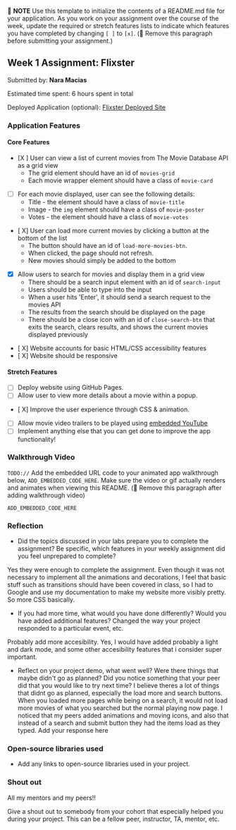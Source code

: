 📝 **NOTE** Use this template to initialize the contents of a README.md file for your application. As you work on your assignment over the course of the week, update the required or stretch features lists to indicate which features you have completed by changing `[ ]` to `[x]`. (🚫 Remove this paragraph before submitting your assignment.)

## Week 1 Assignment: Flixster

Submitted by: **Nara Macias**

Estimated time spent: 6 hours spent in total

Deployed Application (optional): [Flixster Deployed Site](ADD_LINK_HERE)

### Application Features

#### Core Features

- [X ] User can view a list of current movies from The Movie Database API as a grid view
  - The grid element should have an id of `movies-grid`
  - Each movie wrapper element should have a class of `movie-card`
- [ ] For each movie displayed, user can see the following details:
  - Title - the element should have a class of `movie-title`
  - Image - the `img` element should have a class of `movie-poster`
  - Votes - the element should have a class of `movie-votes`
- [ X] User can load more current movies by clicking a button at the bottom of the list
  - The button should have an id of `load-more-movies-btn`.
  - When clicked, the page should not refresh.
  - New movies should simply be added to the bottom
- [X] Allow users to search for movies and display them in a grid view
  - There should be a search input element with an id of `search-input`
  - Users should be able to type into the input
  - When a user hits 'Enter', it should send a search request to the movies API
  - The results from the search should be displayed on the page
  - There should be a close icon with an id of `close-search-btn` that exits the search, clears results, and shows the current movies displayed previously
- [ X] Website accounts for basic HTML/CSS accessibility features
- [ X] Website should be responsive

#### Stretch Features

- [ ] Deploy website using GitHub Pages.
- [ ] Allow user to view more details about a movie within a popup.
- [ X] Improve the user experience through CSS & animation.
- [ ] Allow movie video trailers to be played using [embedded YouTube](https://support.google.com/youtube/answer/171780?hl=en)
- [ ] Implement anything else that you can get done to improve the app functionality!

### Walkthrough Video

`TODO://` Add the embedded URL code to your animated app walkthrough below, `ADD_EMBEDDED_CODE_HERE`. Make sure the video or gif actually renders and animates when viewing this README. (🚫 Remove this paragraph after adding walkthrough video)

`ADD_EMBEDDED_CODE_HERE`

### Reflection

- Did the topics discussed in your labs prepare you to complete the assignment? Be specific, which features in your weekly assignment did you feel unprepared to complete?

Yes they were enough to complete the assignment. Even though it was not necessary to implement all the animations and decorations, I feel that basic stuff such as transitions should have been covered in class, so I had to Google and use my documentation to make my website more visibly pretty. So more CSS basically.


- If you had more time, what would you have done differently? Would you have added additional features? Changed the way your project responded to a particular event, etc.
  
Probably add more accesibility. Yes, I would have added probably a light and dark mode, and some other accesibility features that i consider super important.

- Reflect on your project demo, what went well? Were there things that maybe didn't go as planned? Did you notice something that your peer did that you would like to try next time?
I believe theres a lot of things that didnt go as planned, especially the load more and search buttons. When you loaded more pages while being on a search, it would not load more movies of what you searched but the normal playing now page. I noticed that my peers added animations and moving icons, and also that instead of a search and submit button they had the items load as they typed.
Add your response here

### Open-source libraries used

- Add any links to open-source libraries used in your project.

### Shout out

All my mentors and my peers!!

Give a shout out to somebody from your cohort that especially helped you during your project. This can be a fellow peer, instructor, TA, mentor, etc.
